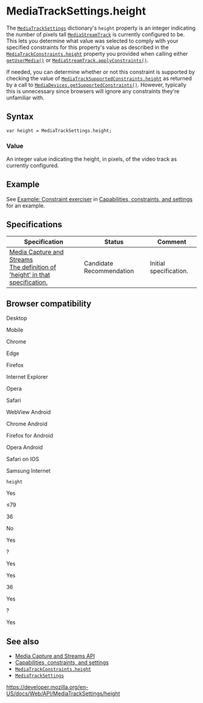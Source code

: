 MediaTrackSettings.height
=========================

The [`MediaTrackSettings`](../mediatracksettings) dictionary's `height` property is an integer indicating the number of pixels tall [`MediaStreamTrack`](../mediastreamtrack) is currently configured to be. This lets you determine what value was selected to comply with your specified constraints for this property's value as described in the [`MediaTrackConstraints.height`](../mediatrackconstraints/height) property you provided when calling either [`getUserMedia()`](../mediadevices/getusermedia) or [`MediaStreamTrack.applyConstraints()`](../mediastreamtrack/applyconstraints).

If needed, you can determine whether or not this constraint is supported by checking the value of [`MediaTrackSupportedConstraints.height`](../mediatracksupportedconstraints/height) as returned by a call to [`MediaDevices.getSupportedConstraints()`](../mediadevices/getsupportedconstraints). However, typically this is unnecessary since browsers will ignore any constraints they're unfamiliar with.

Syntax
------

    var height = MediaTrackSettings.height;

### Value

An integer value indicating the height, in pixels, of the video track as currently configured.

Example
-------

See [Example: Constraint exerciser](#) in [Capabilities, constraints, and settings](../media_streams_api/constraints) for an example.

Specifications
--------------

<table><thead><tr class="header"><th>Specification</th><th>Status</th><th>Comment</th></tr></thead><tbody><tr class="odd"><td><a href="https://w3c.github.io/mediacapture-main/#dom-mediatracksettings-height">Media Capture and Streams<br />
<span class="small">The definition of 'height' in that specification.</span></a></td><td><span class="spec-cr">Candidate Recommendation</span></td><td>Initial specification.</td></tr></tbody></table>

Browser compatibility
---------------------

Desktop

Mobile

Chrome

Edge

Firefox

Internet Explorer

Opera

Safari

WebView Android

Chrome Android

Firefox for Android

Opera Android

Safari on IOS

Samsung Internet

`height`

Yes

≤79

36

No

Yes

?

Yes

Yes

36

Yes

?

Yes

See also
--------

-   [Media Capture and Streams API](../media_streams_api)
-   [Capabilities, constraints, and settings](../media_streams_api/constraints)
-   [`MediaTrackConstraints.height`](../mediatrackconstraints/height)
-   [`MediaTrackSettings`](../mediatracksettings)

<a href="https://developer.mozilla.org/en-US/docs/Web/API/MediaTrackSettings/height" class="_attribution-link">https://developer.mozilla.org/en-US/docs/Web/API/MediaTrackSettings/height</a>
